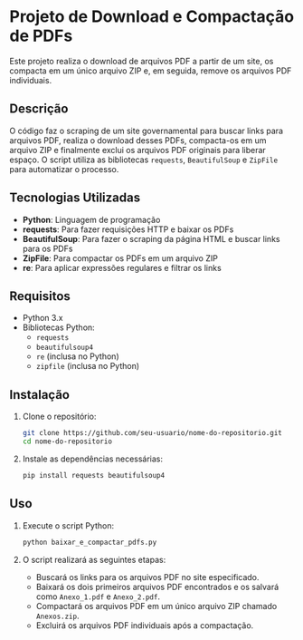 # Projeto de Download e Compactação de PDFs

Este projeto realiza o download de arquivos PDF a partir de um site, os compacta em um único arquivo ZIP e, em seguida, remove os arquivos PDF individuais.

## Descrição

O código faz o scraping de um site governamental para buscar links para arquivos PDF, realiza o download desses PDFs, compacta-os em um arquivo ZIP e finalmente exclui os arquivos PDF originais para liberar espaço. O script utiliza as bibliotecas `requests`, `BeautifulSoup` e `ZipFile` para automatizar o processo.

## Tecnologias Utilizadas

- **Python**: Linguagem de programação
- **requests**: Para fazer requisições HTTP e baixar os PDFs
- **BeautifulSoup**: Para fazer o scraping da página HTML e buscar links para os PDFs
- **ZipFile**: Para compactar os PDFs em um arquivo ZIP
- **re**: Para aplicar expressões regulares e filtrar os links

## Requisitos

- Python 3.x
- Bibliotecas Python:
    - `requests`
    - `beautifulsoup4`
    - `re` (inclusa no Python)
    - `zipfile` (inclusa no Python)

## Instalação

1. Clone o repositório:

    ```bash
    git clone https://github.com/seu-usuario/nome-do-repositorio.git
    cd nome-do-repositorio
    ```

2. Instale as dependências necessárias:

    ```bash
    pip install requests beautifulsoup4
    ```

## Uso

1. Execute o script Python:

    ```bash
    python baixar_e_compactar_pdfs.py
    ```

2. O script realizará as seguintes etapas:
   - Buscará os links para os arquivos PDF no site especificado.
   - Baixará os dois primeiros arquivos PDF encontrados e os salvará como `Anexo_1.pdf` e `Anexo_2.pdf`.
   - Compactará os arquivos PDF em um único arquivo ZIP chamado `Anexos.zip`.
   - Excluirá os arquivos PDF individuais após a compactação.


